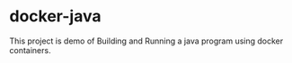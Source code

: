 # docker-java

This project is demo of Building and Running a java program using docker containers.
